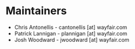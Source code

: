 # Maintainers

* Chris Antonellis - cantonellis [at] wayfair.com
* Patrick Lannigan - plannigan [at] wayfair.com
* Josh Woodward - jwoodward [at] wayfair.com
